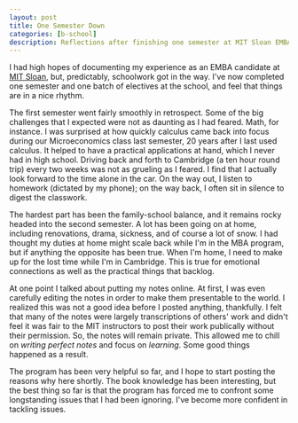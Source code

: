 ```yaml
---
layout: post
title: One Semester Down
categories: [b-school]
description: Reflections after finishing one semester at MIT Sloan EMBA
---
```

I had high hopes of documenting my experience as an EMBA candidate at [MIT Sloan](http://mitsloan.mit.edu/), but, predictably, schoolwork got in the way. I've now completed one semester and one batch of electives at the school, and feel that things are in a nice rhythm. 

The first semester went fairly smoothly in retrospect. Some of the big challenges that I expected were not as daunting as I had feared. Math, for instance. I was surprised at how quickly calculus came back into focus during our Microeconomics class last semester, 20 years after I last used calculus. It helped to have a practical applications at hand, which I never had in high school. Driving back and forth to Cambridge (a ten hour round trip) every two weeks was not as grueling as I feared. I find that I actually look forward to the time alone in the car. On the way out, I listen to homework (dictated by my phone); on the way back, I often sit in silence to digest the classwork.

The hardest part has been the family-school balance, and it remains rocky headed into the second semester. A lot has been going on at home, including renovations, drama, sickness, and of course a lot of snow. I had thought my duties at home might scale back while I'm in the MBA program, but if anything the opposite has been true. When I'm home, I need to make up for the lost time while I'm in Cambridge. This is true for emotional connections as well as the practical things that backlog.

At one point I talked about putting my notes online. At first, I was even carefully editing the notes in order to make them presentable to the world. I realized this was not a good idea before I posted anything, thankfully. I felt that many of the notes were largely transcriptions of others' work and didn't feel it was fair to the MIT instructors to post their work publically without their permission. So, the notes will remain private. This allowed me to chill on *writing perfect notes* and focus on *learning*. Some good things happened as a result.

The program has been very helpful so far, and I hope to start posting the reasons why here shortly. The book knowledge has been interesting, but the best thing so far is that the program has forced me to confront some longstanding issues that I had been ignoring. I've become more confident in tackling issues.